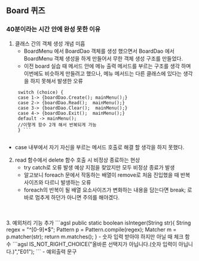 ## Board 퀴즈

### 40분이라는 시간 안에 완성 못한 이유

1. 클래스 간의 객체 생성 개념 미흡
   - BoardMenu 에서 BoardDao 객체를 생성 했으면서 BoardDao 에서 BoardMenu 객체 생성을 하게 만들어서 무한 객체 생성 구조를 만들었다.
   - 이전 board 실습 때 메서드 안에 메뉴 출력 메서드를 부르는 구조를 생각 하며 이번에도 비슷하게 만들려고 했으나, 메뉴 메서드는 다른 클래스에 있다는 생각을 하지 못해서 발생한 오류
   ```agsl
    switch (choice) {
    case 1-> {boardDao.Create(); mainMenu();}
    case 2-> {boardDao.Read();  mainMenu();}
    case 3-> {boardDao.Clear();  mainMenu();}
    case 4-> {boardDao.Exit();  mainMenu();}
    default -> mainMenu();
    //이렇게 함수 2개 해서 반복되게 가능
    } ```
    
   
  - case 내부에서 자기 자신을 부르는 메서드 호출로 해결 할 생각을 하지 못했다.

2. read 함수에서 delete 함수 호출 시 비정상 종료하는 현상
   - try catch로 오류 발생 예상 지점을 찾았지만 모두 비정상 종료가 발생
   - 알고보니 foreach 문에서 작동하는 배열이 remove로 처음 진입했을 때 반복사이즈와 다르니 발생하는 오류
   - foreach의 반복이 될 배열 요소사이즈가 변화하는 내용을 담는다면 break; 로 바로 멈추게 하던가 아니면 주의를 해야겠다.
<br>
<br>
3. 예외처리 기능 추가 
   ```agsl
   public static boolean isInteger(String str){
        String regex = "^[0-9]*$";
        Pattern p = Pattern.compile(regex);
        Matcher m = p.matcher(str);
        return m.matches();
    } 
- 숫자 입력 받아야 하지만 아닐 때 체크 함수
```agsl
IS_NOT_RIGHT_CHOICE("올바른 선택지가 아닙니다.(숫자 입력이 아닙니다.)","E01");
```
- 예외출력 문구

